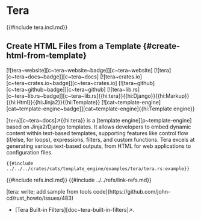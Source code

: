 # Tera

{{#include tera.incl.md}}

## Create HTML Files from a Template {#create-html-from-template}

[![tera~website][c~tera~website~badge]][c~tera~website] [![tera][c~tera~docs~badge]][c~tera~docs] [![tera~crates.io][c~tera~crates.io~badge]][c~tera~crates.io] [![tera~github][c~tera~github~badge]][c~tera~github] [![tera~lib.rs][c~tera~lib.rs~badge]][c~tera~lib.rs]{{hi:tera}}{{hi:Django}}{{hi:Markup}}{{hi:Html}}{{hi:Jinja2}}{{hi:Template}} [![cat~template-engine][cat~template-engine~badge]][cat~template-engine]{{hi:Template engine}}

[`tera`][c~tera~docs]↗{{hi:tera}} is a [template engine][p~template-engine] based on Jinja2/Django templates. It allows developers to embed dynamic content within text-based templates, supporting features like control flow (if/else, for loops), expressions, filters, and custom functions.  Tera excels at generating various text-based outputs, from HTML for web applications to configuration files.

```rust,editable
{{#include ../../../crates/cats/template_engine/examples/tera/tera.rs:example}}
```

{{#include refs.incl.md}}
{{#include ../../refs/link-refs.md}}

<div class="hidden">
[tera: write; add sample from tools code](https://github.com/john-cd/rust_howto/issues/483)

- [Tera Built-in Filters][doc~tera-built-in-filters]↗.

</div>
